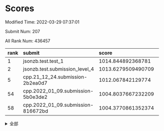 # Scores

Modified Time: 2022-03-29 07:37:01

Submit Num: 207

All Rank Num: 436457

| rank |               submit               |       score        |       sigma        | pk_num |
| :--- | :--------------------------------- | :----------------- | :----------------- | :----- |
| 1    | jsonzb.test.test_1                 | 1014.844892368781  | 0.8562421977890415 | 8435   |
| 2    | jsonzb.test.submission_level_4     | 1013.6279509490709 | 0.8663254921613971 | 8429   |
| 5    | cpp.21_12_24.submission-2b2ea0d7   | 1012.067842129774  | 0.7667978475198031 | 8429   |
| 54   | cpp.2022_01_09.submission-5b0e3de2 | 1004.8037667232209 | 0.7322168030399572 | 8431   |
| 58   | cpp.2022_01_09.submission-816672bd | 1004.3770861352374 | 0.7247358587145218 | 8435   |


<details>
<summary>全部</summary>

| rank |                 submit                 |       score        |       sigma        | pk_num |
| :--- | :------------------------------------- | :----------------- | :----------------- | :----- |
| 1    | jsonzb.test.test_1                     | 1014.844892368781  | 0.8562421977890415 | 8435   |
| 2    | jsonzb.test.submission_level_4         | 1013.6279509490709 | 0.8663254921613971 | 8429   |
| 3    | gobigger.level_3.submission_level_3_43 | 1012.4012002877514 | 0.7966596938445832 | 8434   |
| 4    | gobigger.level_3.submission_level_3_3  | 1012.1570117048592 | 0.8074673161171763 | 8438   |
| 5    | cpp.21_12_24.submission-2b2ea0d7       | 1012.067842129774  | 0.7667978475198031 | 8429   |
| 6    | gobigger.level_3.submission_level_3_8  | 1011.586992379093  | 0.7787561432152861 | 8428   |
| 7    | gobigger.level_3.submission_level_3_17 | 1011.3028397590648 | 0.7755649825324732 | 8435   |
| 8    | gobigger.level_3.submission_level_3_5  | 1011.2952541493934 | 0.7719466183865293 | 8432   |
| 9    | gobigger.level_3.submission_level_3_12 | 1011.2166752105218 | 0.7846415065116252 | 8432   |
| 10   | gobigger.level_3.submission_level_3_34 | 1011.2055928265669 | 0.797471872444911  | 8441   |
| 11   | gobigger.level_3.submission_level_3_22 | 1011.1234159218837 | 0.7689143623944039 | 8435   |
| 12   | gobigger.level_3.submission_level_3_24 | 1011.1024987999024 | 0.7692848800098918 | 8434   |
| 13   | gobigger.level_3.submission_level_3_25 | 1011.0214755643974 | 0.7841248426199091 | 8437   |
| 14   | gobigger.level_3.submission_level_3_40 | 1010.9818658178598 | 0.7847439894847342 | 8426   |
| 15   | gobigger.level_3.submission_level_3_16 | 1010.936844986132  | 0.7751084361196844 | 8432   |
| 16   | gobigger.level_3.submission_level_3_9  | 1010.8887815120445 | 0.7769577888172444 | 8433   |
| 17   | gobigger.level_3.submission_level_3_45 | 1010.8690169754443 | 0.7757210180386889 | 8430   |
| 18   | gobigger.level_3.submission_level_3_47 | 1010.8462683979468 | 0.7533606333834735 | 8435   |
| 19   | gobigger.level_3.submission_level_3_37 | 1010.8289360472555 | 0.7737107362180125 | 8435   |
| 20   | gobigger.level_3.submission_level_3_6  | 1010.6462608535533 | 0.8065034873541486 | 8430   |
| 21   | gobigger.level_3.submission_level_3_44 | 1010.54439735572   | 0.752323752709925  | 8428   |
| 22   | gobigger.level_3.submission_level_3_13 | 1010.3849228360422 | 0.7857529950846045 | 8431   |
| 23   | gobigger.level_3.submission_level_3_15 | 1010.3480004276304 | 0.7343543475274833 | 8434   |
| 24   | gobigger.level_3.submission_level_3_11 | 1010.3303591908787 | 0.7670211281575119 | 8438   |
| 25   | gobigger.level_3.submission_level_3_19 | 1010.258238112182  | 0.770816762617056  | 8432   |
| 26   | gobigger.level_3.submission_level_3_48 | 1010.2112532206876 | 0.7525377597187213 | 8435   |
| 27   | gobigger.level_3.submission_level_3_1  | 1010.1662636442675 | 0.7557375126718996 | 8435   |
| 28   | gobigger.level_3.submission_level_3_31 | 1010.140906539971  | 0.7640542152141228 | 8437   |
| 29   | gobigger.level_3.submission_level_3_27 | 1010.1095999274536 | 0.7659862960200536 | 8438   |
| 30   | gobigger.level_3.submission_level_3_29 | 1010.0676805226447 | 0.740050321800638  | 8431   |
| 31   | gobigger.level_3.submission_level_3_14 | 1009.9914920050242 | 0.7620568084050656 | 8436   |
| 32   | gobigger.level_3.submission_level_3_20 | 1009.9166938546714 | 0.7671527699884317 | 8435   |
| 33   | gobigger.level_3.submission_level_3_2  | 1009.840827783321  | 0.7454850938612619 | 8435   |
| 34   | gobigger.level_3.submission_level_3_46 | 1009.8161414609953 | 0.7668073560789126 | 8435   |
| 35   | gobigger.level_3.submission_level_3_18 | 1009.7828239433018 | 0.7389306015113604 | 8434   |
| 36   | gobigger.level_3.submission_level_3_42 | 1009.7464462351427 | 0.7526454828401224 | 8433   |
| 37   | gobigger.level_3.submission_level_3_0  | 1009.7346367520186 | 0.7412760996613752 | 8431   |
| 38   | gobigger.level_3.submission_level_3_32 | 1009.6997148896642 | 0.7582523033709522 | 8430   |
| 39   | gobigger.level_3.submission_level_3_33 | 1009.6353449692748 | 0.7646706528962338 | 8432   |
| 40   | gobigger.level_3.submission_level_3_4  | 1009.5921194824116 | 0.7424659828884892 | 8432   |
| 41   | gobigger.level_3.submission_level_3_7  | 1009.5435031454939 | 0.7571616535343106 | 8437   |
| 42   | gobigger.level_3.submission_level_3_41 | 1009.2714690336004 | 0.7629141797326264 | 8433   |
| 43   | gobigger.level_3.submission_level_3_28 | 1009.2423634947369 | 0.74221553489631   | 8436   |
| 44   | gobigger.level_3.submission_level_3_10 | 1009.0610966918571 | 0.7348162526239319 | 8432   |
| 45   | gobigger.level_3.submission_level_3_35 | 1008.9932197296191 | 0.7449064479581129 | 8435   |
| 46   | gobigger.level_3.submission_level_3_23 | 1008.9621531874399 | 0.7435502887152486 | 8432   |
| 47   | gobigger.level_3.submission_level_3_30 | 1008.9605299688507 | 0.7470562141059803 | 8432   |
| 48   | gobigger.level_3.submission_level_3_39 | 1008.8026345444381 | 0.734379472597599  | 8435   |
| 49   | gobigger.level_3.submission_level_3_38 | 1008.5751640988061 | 0.7298243743407861 | 8437   |
| 50   | gobigger.level_3.submission_level_3_26 | 1008.5291740475271 | 0.7533743724006696 | 8433   |
| 51   | gobigger.level_3.submission_level_3_36 | 1008.5123707134971 | 0.7503637324422474 | 8434   |
| 52   | gobigger.level_3.submission_level_3_49 | 1008.3009774910932 | 0.735728438636697  | 8437   |
| 53   | gobigger.level_3.submission_level_3_21 | 1007.8244727216234 | 0.7435857573340752 | 8436   |
| 54   | cpp.2022_01_09.submission-5b0e3de2     | 1004.8037667232209 | 0.7322168030399572 | 8431   |
| 55   | gobigger.level_1.submission_level_1_41 | 1004.7228589892719 | 0.7306592032093281 | 8433   |
| 56   | gobigger.level_1.submission_level_1_45 | 1004.7171334975656 | 0.7271674241789847 | 8439   |
| 57   | gobigger.level_1.submission_level_1_42 | 1004.3953340900347 | 0.7227106874941217 | 8434   |
| 58   | cpp.2022_01_09.submission-816672bd     | 1004.3770861352374 | 0.7247358587145218 | 8435   |
| 59   | gobigger.level_1.submission_level_1_47 | 1004.3062895133726 | 0.7313322571889707 | 8430   |
| 60   | gobigger.level_1.submission_level_1_8  | 1004.2994760076232 | 0.7184732487295165 | 8433   |
| 61   | gobigger.level_1.submission_level_1_6  | 1004.2210892440083 | 0.7140969711763415 | 8431   |
| 62   | gobigger.level_1.submission_level_1_43 | 1003.8995830963821 | 0.7086388754304116 | 8436   |
| 63   | gobigger.level_1.submission_level_1_37 | 1003.8683294380601 | 0.7164658328581495 | 8436   |
| 64   | gobigger.level_1.submission_level_1_1  | 1003.8683138235723 | 0.7075328216845554 | 8438   |
| 65   | gobigger.level_1.submission_level_1_4  | 1003.7763839117076 | 0.7145206044360507 | 8435   |
| 66   | gobigger.level_1.submission_level_1_31 | 1003.7687839558243 | 0.7033924347052875 | 8432   |
| 67   | gobigger.level_1.submission_level_1_23 | 1003.7555166286463 | 0.7233061596767569 | 8436   |
| 68   | gobigger.level_1.submission_level_1_24 | 1003.6147223296748 | 0.7240748413717555 | 8439   |
| 69   | gobigger.level_1.submission_level_1_34 | 1003.5677213303437 | 0.7178559085017014 | 8434   |
| 70   | gobigger.level_1.submission_level_1_26 | 1003.4906547167144 | 0.716816660836528  | 8435   |
| 71   | gobigger.level_1.submission_level_1_13 | 1003.4166518016734 | 0.721651551163798  | 8431   |
| 72   | gobigger.level_1.submission_level_1_11 | 1003.40805856787   | 0.7178531989611872 | 8436   |
| 73   | gobigger.level_1.submission_level_1_2  | 1003.3289764278406 | 0.7224952258873679 | 8433   |
| 74   | gobigger.level_1.submission_level_1_7  | 1003.2637148888236 | 0.7157549500264215 | 8435   |
| 75   | gobigger.level_1.submission_level_1_5  | 1003.2231674869065 | 0.7130533810804299 | 8437   |
| 76   | gobigger.level_1.submission_level_1_28 | 1003.193497361316  | 0.7073591121963737 | 8432   |
| 77   | gobigger.level_1.submission_level_1_20 | 1003.1688252032901 | 0.7256424142994294 | 8435   |
| 78   | gobigger.level_1.submission_level_1_33 | 1003.1460743098609 | 0.7084832808447706 | 8436   |
| 79   | gobigger.level_1.submission_level_1_46 | 1003.1062936285249 | 0.7227041032042859 | 8433   |
| 80   | gobigger.level_1.submission_level_1_49 | 1003.054492604257  | 0.7068627817116356 | 8435   |
| 81   | gobigger.level_1.submission_level_1_36 | 1003.0131737556159 | 0.7226194351623201 | 8436   |
| 82   | gobigger.level_1.submission_level_1_22 | 1003.0094947686182 | 0.7111212170544933 | 8434   |
| 83   | gobigger.level_1.submission_level_1_30 | 1003.0054518658256 | 0.7185176494117927 | 8438   |
| 84   | gobigger.level_1.submission_level_1_12 | 1002.9798473106923 | 0.7205748225880126 | 8436   |
| 85   | gobigger.level_1.submission_level_1_16 | 1002.9480372551463 | 0.7105646279500294 | 8433   |
| 86   | gobigger.level_1.submission_level_1_0  | 1002.9416641378469 | 0.7031354741166037 | 8431   |
| 87   | gobigger.level_1.submission_level_1_48 | 1002.8705467005357 | 0.7178793316323663 | 8433   |
| 88   | gobigger.level_1.submission_level_1_10 | 1002.8559974539968 | 0.7148926622995779 | 8430   |
| 89   | gobigger.level_1.submission_level_1_44 | 1002.7931774337252 | 0.7063061782336065 | 8431   |
| 90   | gobigger.level_1.submission_level_1_14 | 1002.7815171664374 | 0.695741308343602  | 8436   |
| 91   | gobigger.level_1.submission_level_1_39 | 1002.6993416770086 | 0.7136259932555692 | 8436   |
| 92   | gobigger.level_1.submission_level_1_17 | 1002.6733530855804 | 0.7215298063539883 | 8438   |
| 93   | gobigger.level_1.submission_level_1_15 | 1002.6374898829952 | 0.7143240912948364 | 8432   |
| 94   | gobigger.level_1.submission_level_1_27 | 1002.6360062704505 | 0.7168731095756165 | 8429   |
| 95   | gobigger.level_1.submission_level_1_35 | 1002.6335032120784 | 0.7265217454321041 | 8441   |
| 96   | gobigger.level_1.submission_level_1_19 | 1002.5971897593029 | 0.7135962244816296 | 8432   |
| 97   | gobigger.level_1.submission_level_1_29 | 1002.5830655161349 | 0.715683671491516  | 8436   |
| 98   | gobigger.level_1.submission_level_1_21 | 1002.5778131835928 | 0.7152328073023381 | 8430   |
| 99   | gobigger.level_1.submission_level_1_3  | 1002.4364620641262 | 0.7113624031738988 | 8430   |
| 100  | gobigger.level_1.submission_level_1_32 | 1002.4205017441794 | 0.7163878592779185 | 8434   |
| 101  | gobigger.level_1.submission_level_1_25 | 1002.4150289635211 | 0.7187771239771352 | 8436   |
| 102  | gobigger.level_1.submission_level_1_40 | 1002.2515338417255 | 0.711998183416843  | 8434   |
| 103  | gobigger.level_1.submission_level_1_38 | 1002.1334784692771 | 0.729869167237437  | 8433   |
| 104  | gobigger.level_1.submission_level_1_9  | 1002.0929571264725 | 0.6961720182713774 | 8432   |
| 105  | gobigger.level_1.submission_level_1_18 | 1002.091699132654  | 0.718606674011927  | 8433   |
| 106  | gobigger.random.submission_random_27   | 997.6365489223563  | 0.70024367897194   | 8434   |
| 107  | gobigger.random.submission_random_44   | 997.1301811847521  | 0.7016530214869366 | 8440   |
| 108  | gobigger.random.submission_random_19   | 997.1155001504533  | 0.7069841519010688 | 8437   |
| 109  | gobigger.random.submission_random_41   | 997.0527615701694  | 0.707794932801755  | 8436   |
| 110  | gobigger.random.submission_random_40   | 996.9307823171187  | 0.7040529773547916 | 8436   |
| 111  | gobigger.random.submission_random_26   | 996.6678370365406  | 0.6999915219448708 | 8438   |
| 112  | gobigger.random.submission_random_28   | 996.6101720041022  | 0.6989703411435162 | 8430   |
| 113  | gobigger.random.submission_random_11   | 996.5902529272439  | 0.7158348888717659 | 8436   |
| 114  | gobigger.random.submission_random_13   | 996.5426467813489  | 0.7066669400353293 | 8430   |
| 115  | gobigger.random.submission_random_9    | 996.5225653895203  | 0.6968792986206624 | 8429   |
| 116  | gobigger.random.submission_random_22   | 996.46677813968    | 0.7277335512525999 | 8433   |
| 117  | gobigger.random.submission_random_33   | 996.3571090073009  | 0.7120524984444606 | 8432   |
| 118  | gobigger.random.submission_random_43   | 996.3275126542154  | 0.7170122857833413 | 8436   |
| 119  | gobigger.random.submission_random_37   | 996.3080641766198  | 0.7093687013735248 | 8432   |
| 120  | gobigger.random.submission_random_3    | 996.2501797022761  | 0.7102598481720153 | 8437   |
| 121  | gobigger.random.submission_random_4    | 996.1800726013693  | 0.6981979077339016 | 8433   |
| 122  | gobigger.random.submission_random_20   | 996.1418614723941  | 0.7177810610796833 | 8438   |
| 123  | gobigger.random.submission_random_36   | 996.1416919166431  | 0.693587395195958  | 8439   |
| 124  | gobigger.random.submission_random_16   | 996.1371014627389  | 0.7052520096772413 | 8435   |
| 125  | gobigger.random.submission_random_31   | 996.122984151125   | 0.717342279308103  | 8438   |
| 126  | gobigger.random.submission_random_6    | 996.1179200473296  | 0.7243797750092839 | 8431   |
| 127  | gobigger.random.submission_random_10   | 996.0428197753612  | 0.7205168403840418 | 8432   |
| 128  | gobigger.random.submission_random_14   | 996.0290718536163  | 0.7072019443031613 | 8428   |
| 129  | gobigger.random.submission_random_12   | 996.0110329246284  | 0.7034776136829636 | 8430   |
| 130  | gobigger.random.submission_random_39   | 995.9471920503182  | 0.7183718649819016 | 8436   |
| 131  | gobigger.random.submission_random_30   | 995.9234770855303  | 0.7139595194022913 | 8434   |
| 132  | gobigger.random.submission_random_29   | 995.9178402329067  | 0.7244562485035362 | 8431   |
| 133  | gobigger.random.submission_random_0    | 995.9155225588844  | 0.7032363544027523 | 8436   |
| 134  | gobigger.random.submission_random_46   | 995.8665741100635  | 0.7011167984986784 | 8433   |
| 135  | gobigger.random.submission_random_2    | 995.8605981036472  | 0.7080563547883306 | 8435   |
| 136  | gobigger.random.submission_random_7    | 995.8485502080316  | 0.7166499212639157 | 8433   |
| 137  | gobigger.random.submission_random_18   | 995.7608835699901  | 0.7083225016146742 | 8438   |
| 138  | gobigger.random.submission_random_35   | 995.7008413864476  | 0.7190505014473679 | 8436   |
| 139  | gobigger.random.submission_random_21   | 995.6919085984384  | 0.7185001568169842 | 8432   |
| 140  | gobigger.random.submission_random_48   | 995.6157680342399  | 0.7160915098775265 | 8435   |
| 141  | gobigger.random.submission_random_49   | 995.600717367104   | 0.7114457968060361 | 8432   |
| 142  | gobigger.random.submission_random_38   | 995.53424319822    | 0.7210065284748051 | 8435   |
| 143  | gobigger.random.submission_random_25   | 995.3605778001066  | 0.7315354532504978 | 8430   |
| 144  | gobigger.random.submission_random_1    | 995.3369063755209  | 0.7201600184898941 | 8433   |
| 145  | gobigger.random.submission_random_42   | 995.3278136227474  | 0.7059618012886334 | 8434   |
| 146  | gobigger.random.submission_random_34   | 995.2305727839806  | 0.7093338583129561 | 8433   |
| 147  | gobigger.random.submission_random_47   | 995.2235595972229  | 0.7131669828328454 | 8429   |
| 148  | gobigger.random.submission_random_8    | 995.1745244372388  | 0.7028484380050896 | 8429   |
| 149  | gobigger.random.submission_random_5    | 995.1127138121042  | 0.7209733621193395 | 8434   |
| 150  | gobigger.random.submission_random_32   | 995.0775230940044  | 0.7165172301815443 | 8436   |
| 151  | gobigger.random.submission_random_15   | 995.0396872735054  | 0.7038888209999564 | 8434   |
| 152  | gobigger.random.submission_random_17   | 995.0263327237251  | 0.7245022916741914 | 8432   |
| 153  | gobigger.random.submission_random_45   | 994.7981405832636  | 0.7130404496196919 | 8437   |
| 154  | gobigger.random.submission_random_24   | 994.6978597358893  | 0.7134957104975432 | 8437   |
| 155  | gobigger.random.submission_random_23   | 994.5079608581696  | 0.6995634701571966 | 8437   |
| 156  | gobigger.level_2.submission_level_2_1  | 994.4316108140013  | 0.7451970567275709 | 8432   |
| 157  | gobigger.level_2.submission_level_2_0  | 994.3837695934004  | 0.7143916477101193 | 8438   |
| 158  | gobigger.level_2.submission_level_2_42 | 994.2644222852455  | 0.7282761284695907 | 8432   |
| 159  | gobigger.level_2.submission_level_2_21 | 993.6878864905957  | 0.7420563583668852 | 8433   |
| 160  | gobigger.level_2.submission_level_2_6  | 993.5205414052282  | 0.7168453985859111 | 8428   |
| 161  | gobigger.level_2.submission_level_2_19 | 993.4931886993477  | 0.7357577306578637 | 8435   |
| 162  | gobigger.level_2.submission_level_2_28 | 993.3993221428057  | 0.7225185540327107 | 8433   |
| 163  | gobigger.level_2.submission_level_2_11 | 993.2456144697654  | 0.7371388710818063 | 8434   |
| 164  | gobigger.level_2.submission_level_2_12 | 993.1029423248033  | 0.7244976171838687 | 8432   |
| 165  | gobigger.level_2.submission_level_2_46 | 993.0976773865005  | 0.727405823148999  | 8433   |
| 166  | gobigger.level_2.submission_level_2_31 | 992.9178250877162  | 0.7353496952903141 | 8433   |
| 167  | gobigger.level_2.submission_level_2_40 | 992.9100155356391  | 0.7329221340471215 | 8437   |
| 168  | gobigger.level_2.submission_level_2_23 | 992.8636131883472  | 0.7288483205932069 | 8436   |
| 169  | gobigger.level_2.submission_level_2_2  | 992.7617561360946  | 0.7290441092871429 | 8442   |
| 170  | gobigger.level_2.submission_level_2_15 | 992.7254753892629  | 0.739139862642599  | 8435   |
| 171  | gobigger.level_2.submission_level_2_33 | 992.6268116737211  | 0.7475768115293078 | 8432   |
| 172  | gobigger.level_2.submission_level_2_8  | 992.5661893857208  | 0.742234596202061  | 8436   |
| 173  | gobigger.level_2.submission_level_2_14 | 992.5326655933352  | 0.7423279720425792 | 8436   |
| 174  | gobigger.level_2.submission_level_2_22 | 992.5024058549259  | 0.7418815733140598 | 8435   |
| 175  | gobigger.level_2.submission_level_2_7  | 992.4658867003579  | 0.7341021133782387 | 8437   |
| 176  | gobigger.level_2.submission_level_2_47 | 992.4158890952418  | 0.7510257983267455 | 8437   |
| 177  | gobigger.level_2.submission_level_2_44 | 992.3451659877751  | 0.7302220585569988 | 8434   |
| 178  | gobigger.level_2.submission_level_2_27 | 992.2812715230216  | 0.7537535968457436 | 8433   |
| 179  | gobigger.level_2.submission_level_2_35 | 992.2789922277398  | 0.7521594425637822 | 8431   |
| 180  | gobigger.level_2.submission_level_2_30 | 992.2607322307791  | 0.7554424636393136 | 8436   |
| 181  | gobigger.level_2.submission_level_2_41 | 992.2311477517297  | 0.747468270106371  | 8435   |
| 182  | gobigger.level_2.submission_level_2_45 | 992.208403796334   | 0.7422480339338884 | 8431   |
| 183  | gobigger.level_2.submission_level_2_49 | 992.145878568085   | 0.7508006122583993 | 8434   |
| 184  | gobigger.level_2.submission_level_2_4  | 991.9997364373221  | 0.7287246638242616 | 8435   |
| 185  | gobigger.level_2.submission_level_2_39 | 991.965828563379   | 0.7288662982812711 | 8430   |
| 186  | gobigger.level_2.submission_level_2_20 | 991.9543810346108  | 0.7432571316680193 | 8436   |
| 187  | gobigger.level_2.submission_level_2_26 | 991.8956533068695  | 0.7490537417338633 | 8436   |
| 188  | gobigger.level_2.submission_level_2_37 | 991.784007776204   | 0.7534892181516117 | 8432   |
| 189  | gobigger.level_2.submission_level_2_43 | 991.7399912793051  | 0.7381375141081294 | 8437   |
| 190  | gobigger.level_2.submission_level_2_29 | 991.7109492701301  | 0.7492781495782871 | 8434   |
| 191  | gobigger.level_2.submission_level_2_34 | 991.6880592323554  | 0.7446454119595918 | 8431   |
| 192  | gobigger.level_2.submission_level_2_24 | 991.6427229996647  | 0.7439721289722678 | 8430   |
| 193  | gobigger.level_2.submission_level_2_18 | 991.547002139006   | 0.7659346039781442 | 8438   |
| 194  | gobigger.level_2.submission_level_2_13 | 991.5103291370235  | 0.7427826684916217 | 8434   |
| 195  | gobigger.level_2.submission_level_2_9  | 991.2818856607336  | 0.7408073253637809 | 8428   |
| 196  | gobigger.level_2.submission_level_2_38 | 991.2185893782033  | 0.7513704587905069 | 8437   |
| 197  | gobigger.level_2.submission_level_2_5  | 991.2154588467097  | 0.7432736269984643 | 8435   |
| 198  | gobigger.level_2.submission_level_2_3  | 991.1871410116419  | 0.7533590949770221 | 8435   |
| 199  | gobigger.level_2.submission_level_2_10 | 991.098771877241   | 0.7627831778434984 | 8433   |
| 200  | gobigger.level_2.submission_level_2_16 | 990.9904497779925  | 0.742766922088888  | 8437   |
| 201  | gobigger.level_2.submission_level_2_36 | 990.9439210779807  | 0.7505775825853152 | 8434   |
| 202  | gobigger.level_2.submission_level_2_25 | 990.8753863707506  | 0.7547259915498568 | 8433   |
| 203  | gobigger.level_2.submission_level_2_48 | 990.8334641975335  | 0.744022294049228  | 8435   |
| 204  | gobigger.level_2.submission_level_2_32 | 990.0898912403266  | 0.7741430415973721 | 8432   |
| 205  | gobigger.level_2.submission_level_2_17 | 990.0394729936407  | 0.7680774389785566 | 8433   |
| 206  | gobigger.none.submission_none_0        | 978.6090937110812  | 1.170972119896358  | 8431   |
| 207  | gobigger.none.submission_none_1        | 977.0405944406341  | 1.3846691829343047 | 8439   |

</details>